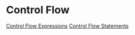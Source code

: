 # Control Flow

[Control Flow Expressions](/features/control_flow/00_control_flow_expression.md)
[Control Flow Statements](/features/control_flow/01_control_flow_statement.md)
